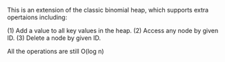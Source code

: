 This is an extension of the classic binomial heap, which supports extra opertaions including:

(1) Add a value to all key values in the heap.
(2) Access any node by given ID.
(3) Delete a node by given ID.

All the operations are still O(log n)
